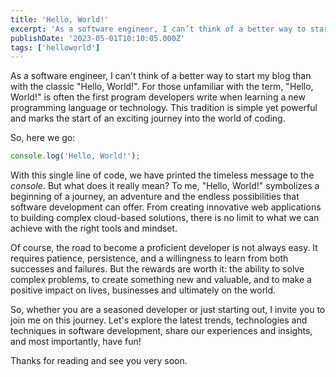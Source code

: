 ```yaml
---
title: 'Hello, World!'
excerpt: 'As a software engineer, I can’t think of a better way to start my blog than with the classic “Hello, World!“. For those unfamiliar with the term, “Hello, World!” is often the first program developers write when learning a new programming language or...'
publishDate: '2023-05-01T10:10:05.000Z'
tags: ['helloworld']
---
```


As a software engineer, I can't think of a better way to start my blog than with the classic "Hello, World!". For those unfamiliar with the term, "Hello, World!" is often the first program developers write when learning a new programming language or technology. This tradition is simple yet powerful and marks the start of an exciting journey into the world of coding.

So, here we go:

```javascript
console.log('Hello, World!');
```

With this single line of code, we have printed the timeless message to the _console_. But what does it really mean? To me, "Hello, World!" symbolizes a beginning of a journey, an adventure and the endless possibilities that software development can offer. From creating innovative web applications to building complex cloud-based solutions, there is no limit to what we can achieve with the right tools and mindset.

Of course, the road to become a proficient developer is not always easy. It requires patience, persistence, and a willingness to learn from both successes and failures. But the rewards are worth it: the ability to solve complex problems, to create something new and valuable, and to make a positive impact on lives, businesses and ultimately on the world.

So, whether you are a seasoned developer or just starting out, I invite you to join me on this journey. Let's explore the latest trends, technologies and techniques in software development, share our experiences and insights, and most importantly, have fun!

Thanks for reading and see you very soon.
